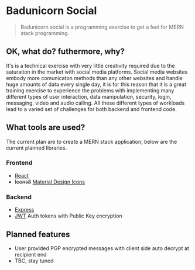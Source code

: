 # Badunicorn Social

> Badunicorn social is a programming exercise to get a feel for MERN stack programming.

## OK, what do? futhermore, why?

It's is a technical exercise with very little creativity required due to the saturation in the market with social media platforms. Social media websites embody more comunicaton methods than any other websites and handle huge amounts of data every single day, it is for this reason that it is a great training exercise to experience the problems with implementing many different types of user interaction, data manipulation, security, login, messaging, video and audio calling. All these different types of workloads lead to a varied set of challenges for both backend and frontend code.

## What tools are used?

The current plan are to create a MERN stack application, below are the current planned libraries.

### Frontend

- [React](https://reactjs.org/)
- ~~Icons8~~ [Material Design Icons](https://github.com/Templarian/MaterialDesign-React)

### Backend

- [Express](https://expressjs.com/)
- [JWT](https://jwt.io/) Auth tokens with Public Key encryption

## Planned features

- User provided PGP encrypted messages with client side auto decrypt at recipient end
- TBC, stay tuned
